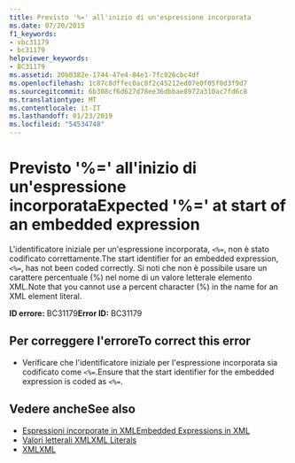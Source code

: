 ```yaml
---
title: Previsto '%=' all'inizio di un'espressione incorporata
ms.date: 07/20/2015
f1_keywords:
- vbc31179
- bc31179
helpviewer_keywords:
- BC31179
ms.assetid: 20b0382e-1744-47e4-84e1-7fc926cbc4df
ms.openlocfilehash: 1c87c8dffec0ac8f2c45212ed07e0f05f0d3f9d7
ms.sourcegitcommit: 6b308cf6d627d78ee36dbbae8972a310ac7fd6c8
ms.translationtype: MT
ms.contentlocale: it-IT
ms.lasthandoff: 01/23/2019
ms.locfileid: "54534748"
---
```

# <a name="expected--at-start-of-an-embedded-expression"></a><span data-ttu-id="a1a63-102">Previsto '%=' all'inizio di un'espressione incorporata</span><span class="sxs-lookup"><span data-stu-id="a1a63-102">Expected '%=' at start of an embedded expression</span></span>
<span data-ttu-id="a1a63-103">L'identificatore iniziale per un'espressione incorporata, `<%=`, non è stato codificato correttamente.</span><span class="sxs-lookup"><span data-stu-id="a1a63-103">The start identifier for an embedded expression, `<%=`, has not been coded correctly.</span></span> <span data-ttu-id="a1a63-104">Si noti che non è possibile usare un carattere percentuale (%) nel nome di un valore letterale elemento XML.</span><span class="sxs-lookup"><span data-stu-id="a1a63-104">Note that you cannot use a percent character (%) in the name for an XML element literal.</span></span>  
  
 <span data-ttu-id="a1a63-105">**ID errore:** BC31179</span><span class="sxs-lookup"><span data-stu-id="a1a63-105">**Error ID:** BC31179</span></span>  
  
## <a name="to-correct-this-error"></a><span data-ttu-id="a1a63-106">Per correggere l'errore</span><span class="sxs-lookup"><span data-stu-id="a1a63-106">To correct this error</span></span>  
  
-   <span data-ttu-id="a1a63-107">Verificare che l'identificatore iniziale per l'espressione incorporata sia codificato come `<%=`.</span><span class="sxs-lookup"><span data-stu-id="a1a63-107">Ensure that the start identifier for the embedded expression is coded as `<%=`.</span></span>  
  
## <a name="see-also"></a><span data-ttu-id="a1a63-108">Vedere anche</span><span class="sxs-lookup"><span data-stu-id="a1a63-108">See also</span></span>
- [<span data-ttu-id="a1a63-109">Espressioni incorporate in XML</span><span class="sxs-lookup"><span data-stu-id="a1a63-109">Embedded Expressions in XML</span></span>](../../visual-basic/programming-guide/language-features/xml/embedded-expressions-in-xml.md)
- [<span data-ttu-id="a1a63-110">Valori letterali XML</span><span class="sxs-lookup"><span data-stu-id="a1a63-110">XML Literals</span></span>](../../visual-basic/language-reference/xml-literals/index.md)
- [<span data-ttu-id="a1a63-111">XML</span><span class="sxs-lookup"><span data-stu-id="a1a63-111">XML</span></span>](../../visual-basic/programming-guide/language-features/xml/index.md)
